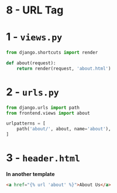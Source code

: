 # 8 - URL Tag

# 1 - `views.py`
```python
from django.shortcuts import render

def about(request):
    return render(request, 'about.html')
```

# 2 - `urls.py`
```python
from django.urls import path
from frontend.views import about

urlpatterns = [
    path('about/', about, name='about'),
]
```

# 3 - `header.html`

**In another template**
```html
<a href="{% url 'about' %}">About Us</a>
```
